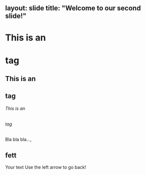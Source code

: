 layout: slide
title: "Welcome to our second slide!"
---

# This is an <h1> tag
## This is an <h2> tag
###### This is an <h6> tag

Bla bla bla...,
## fett ##

Your text
Use the left arrow to go back!
